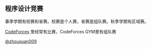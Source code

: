 ## 程序设计竞赛

春季学期有校赛和省赛。校赛是个人赛，省赛是组队赛。秋季学期有区域赛。

[CodeForces](https://codeforces.com/) 里经常有比赛，CodeForces GYM里有组队赛

[@zhouxuan009](https://github.com/zhouxuan009)

